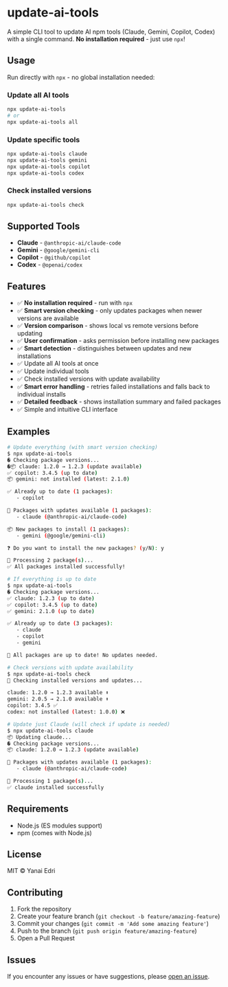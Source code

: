 # update-ai-tools

A simple CLI tool to update AI npm tools (Claude, Gemini, Copilot, Codex) with a single command. **No installation required** - just use `npx`!

## Usage

Run directly with `npx` - no global installation needed:

### Update all AI tools

```bash
npx update-ai-tools
# or
npx update-ai-tools all
```

### Update specific tools

```bash
npx update-ai-tools claude
npx update-ai-tools gemini
npx update-ai-tools copilot
npx update-ai-tools codex
```

### Check installed versions

```bash
npx update-ai-tools check
```

## Supported Tools

- **Claude** - `@anthropic-ai/claude-code`
- **Gemini** - `@google/gemini-cli`
- **Copilot** - `@github/copilot`
- **Codex** - `@openai/codex`

## Features

- ✅ **No installation required** - run with `npx`
- ✅ **Smart version checking** - only updates packages when newer versions are available
- ✅ **Version comparison** - shows local vs remote versions before updating
- ✅ **User confirmation** - asks permission before installing new packages
- ✅ **Smart detection** - distinguishes between updates and new installations
- ✅ Update all AI tools at once
- ✅ Update individual tools
- ✅ Check installed versions with update availability
- ✅ **Smart error handling** - retries failed installations and falls back to individual installs
- ✅ **Detailed feedback** - shows installation summary and failed packages
- ✅ Simple and intuitive CLI interface

## Examples

```bash
# Update everything (with smart version checking)
$ npx update-ai-tools
� Checking package versions...
�📦 claude: 1.2.0 → 1.2.3 (update available)
✅ copilot: 3.4.5 (up to date)
📦 gemini: not installed (latest: 2.1.0)

✅ Already up to date (1 packages):
   - copilot

🔄 Packages with updates available (1 packages):
   - claude (@anthropic-ai/claude-code)

📦 New packages to install (1 packages):
   - gemini (@google/gemini-cli)

❓ Do you want to install the new packages? (y/N): y

🚀 Processing 2 package(s)...
✅ All packages installed successfully!

# If everything is up to date
$ npx update-ai-tools
� Checking package versions...
✅ claude: 1.2.3 (up to date)
✅ copilot: 3.4.5 (up to date)
✅ gemini: 2.1.0 (up to date)

✅ Already up to date (3 packages):
   - claude
   - copilot
   - gemini

🎉 All packages are up to date! No updates needed.

# Check versions with update availability
$ npx update-ai-tools check
🔎 Checking installed versions and updates...

claude: 1.2.0 → 1.2.3 available ⬆️
gemini: 2.0.5 → 2.1.0 available ⬆️
copilot: 3.4.5 ✅
codex: not installed (latest: 1.0.0) ❌

# Update just Claude (will check if update is needed)
$ npx update-ai-tools claude
📦 Updating claude...
� Checking package versions...
📦 claude: 1.2.0 → 1.2.3 (update available)

🔄 Packages with updates available (1 packages):
   - claude (@anthropic-ai/claude-code)

🚀 Processing 1 package(s)...
✅ claude installed successfully
```

## Requirements

- Node.js (ES modules support)
- npm (comes with Node.js)

## License

MIT © Yanai Edri

## Contributing

1. Fork the repository
2. Create your feature branch (`git checkout -b feature/amazing-feature`)
3. Commit your changes (`git commit -m 'Add some amazing feature'`)
4. Push to the branch (`git push origin feature/amazing-feature`)
5. Open a Pull Request

## Issues

If you encounter any issues or have suggestions, please [open an issue](https://github.com/yanai101/update-ai-tools/issues).
